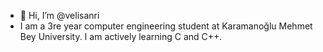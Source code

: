 - 👋 Hi, I’m @velisanri
- I am a 3re year computer engineering student at Karamanoğlu Mehmet Bey University. I am actively learning C and C++.

